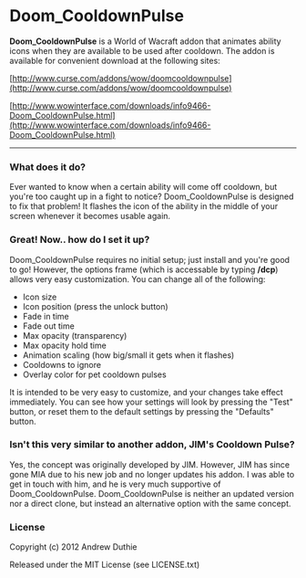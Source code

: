 # Doom_CooldownPulse

__Doom_CooldownPulse__ is a World of Wacraft addon that animates ability icons when they are available to be used after cooldown. The addon is available for convenient download at the following sites:

[http://www.curse.com/addons/wow/doomcooldownpulse](http://www.curse.com/addons/wow/doomcooldownpulse)

[http://www.wowinterface.com/downloads/info9466-Doom_CooldownPulse.html](http://www.wowinterface.com/downloads/info9466-Doom_CooldownPulse.html)

---

### What does it do?
Ever wanted to know when a certain ability will come off cooldown, but you're too caught up in a fight to notice? Doom_CooldownPulse is designed to fix that problem! It flashes the icon of the ability in the middle of your screen whenever it becomes usable again.

### Great! Now.. how do I set it up?
Doom_CooldownPulse requires no initial setup; just install and you're good to go! However, the options frame (which is accessable by typing <b>/dcp</b>) allows very easy customization. You can change all of the following:

* Icon size
* Icon position (press the unlock button)
* Fade in time
* Fade out time
* Max opacity (transparency)
* Max opacity hold time
* Animation scaling (how big/small it gets when it flashes)
* Cooldowns to ignore
* Overlay color for pet cooldown pulses

It is intended to be very easy to customize, and your changes take effect immediately. You can see how your settings will look by pressing the "Test" button, or reset them to the default settings by pressing the "Defaults" button.

### Isn't this very similar to another addon, JIM's Cooldown Pulse?
Yes, the concept was originally developed by JIM. However, JIM has since gone MIA due to his new job and no longer updates his addon. I was able to get in touch with him, and he is very much supportive of Doom_CooldownPulse. Doom_CooldownPulse is neither an updated version nor a direct clone, but instead an alternative option with the same concept.

### License

Copyright (c) 2012 Andrew Duthie

Released under the MIT License (see LICENSE.txt)